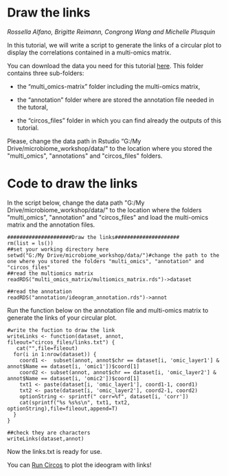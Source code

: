 # Draw the links
*Rossella Alfano, Brigitte Reimann, Congrong Wang and Michelle Plusquin*


In this tutorial, we will write a script to generate the links of a circular plot to display the correlations contained in a multi-omics matrix. 

You can download the data you need for this tutorial [here](https://github.com/rossellaalfano/Circular-plots/tree/main/data). This folder contains three sub-folders: 

- the “multi_omics-matrix” folder including the multi-omics matrix, 

- the “annotation” folder where are stored the annotation file needed in the tutoral,

- the “circos_files” folder in which you can find already the outputs of this tutorial. 

Please, change the data path in Rstudio “G:/My Drive/microbiome_workshop/data/" to the location where you stored the "multi_omics", "annotations" and "circos_files" folders.

# Code to draw the links

In the script below, change the data path "G:/My Drive/microbiome_workshop/data/" to the location where the folders "multi_omics", "annotation" and "circos_files" and load the multi-omics matrix and the annotation files. 


```{r warning = FALSE,message = FALSE}
#####################Draw the links#####################
rm(list = ls())
##set your working directory here
setwd("G:/My Drive/microbiome_workshop/data/")#change the path to the one where you stored the folders "multi_omics", "annotation" and "circos_files" 
##read the multiomics matrix
readRDS("multi_omics_matrix/multiomics_matrix.rds")->dataset

##read the annotation
readRDS("annotation/ideogram_annotation.rds")->annot

```

Run the function below on the annotation file and multi-omics matrix to generate the links of your circular plot. 

```{r warning = FALSE,message = FALSE}
#write the fuction to draw the link
writeLinks <- function(dataset, annot, fileout="circos_files/links.txt") {
   cat("",file=fileout)
  for(i in 1:nrow(dataset)) {
    coord1 <-  subset(annot, annot$chr == dataset[i, 'omic_layer1'] & annot$Name == dataset[i, 'omic1'])$coord[1]
    coord2 <- subset(annot, annot$chr == dataset[i, 'omic_layer2'] & annot$Name == dataset[i, 'omic2'])$coord[1]
    txt1 <- paste(dataset[i, 'omic_layer1'], coord1-1, coord1)
    txt2 <- paste(dataset[i, 'omic_layer2'], coord2-1, coord2)
    optionString <- sprintf(" corr=%f", dataset[i, 'corr'])
    cat(sprintf("%s %s%s\n", txt1, txt2, optionString),file=fileout,append=T)
  }
}

##check they are characters
writeLinks(dataset,annot)

```

Now the links.txt is ready for use. 

You can [Run Circos](https://github.com/rossellaalfano/Circular-plots/blob/main/4.%20Run%20circos.md) to plot the ideogram with links!
